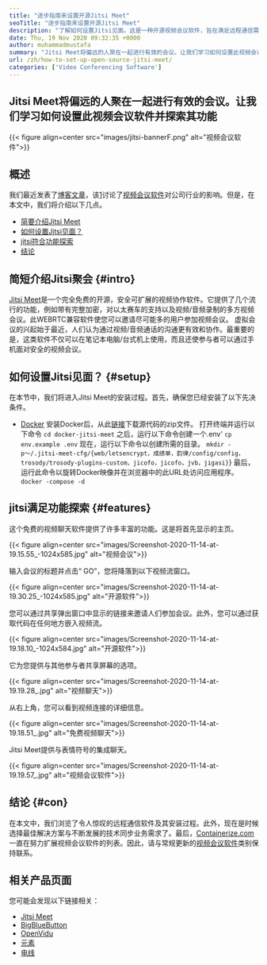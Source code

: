 ```yaml
---
title: "逐步指南来设置开源Jitsi Meet" 
seoTitle: "逐步指南来设置开源Jitsi Meet" 
description: "了解如何设置Jitsi见面。这是一种开源视频会议软件，旨在满足远程通信需求，并提供强大的功能" 
date: Thu, 19 Nov 2020 09:32:35 +0000
author: muhammadmustafa
summary: "Jitsi Meet将偏远的人聚在一起进行有效的会议。让我们学习如何设置此视频会议软件并探索其功能" 
url: /zh/how-to-set-up-open-source-jitsi-meet/
categories: ['Video Conferencing Software']
---
```


## Jitsi Meet将偏远的人聚在一起进行有效的会议。让我们学习如何设置此视频会议软件并探索其功能

{{< figure align=center src="images/jitsi-bannerF.png" alt="视频会议软件">}}


## 概述
我们最近发表了[博客文章][1]，该[1]讨论了[视频会议软件][2]对公司行业的影响。但是，在本文中，我们将介绍以下几点。
  * [简要介绍Jitsi Meet][3]
  * [如何设置Jitsi见面？][4]
  * [jitsi符合功能探索][5]
  * [结论][6]

## 简短介绍Jitsi聚会 {#intro}

[Jitsi Meet][7]是一个完全免费的开源，安全可扩展的视频协作软件。它提供了几个流行的功能，例如带有完整加密，对以太赛车的支持以及视频/音频录制的多方视频会议。此WEBRTC兼容软件使您可以邀请尽可能多的用户参加视频会议。
虚拟会议的兴起始于最近，人们认为通过视频/音频通话的沟通更有效和协作。最重要的是，这类软件不仅可以在笔记本电脑/台式机上使用，而且还使参与者可以通过手机面对安全的视频会议。

## 如何设置Jitsi见面？ {#setup}

在本节中，我们将进入Jitsi Meet的安装过程。首先，确保您已经安装了以下先决条件。
  * [Docker][8]
安装Docker后，从此[链接][9]下载源代码的zip文件。
打开终端并运行以下命令
`cd docker-jitsi-meet`
之后，运行以下命令创建一个.env'
`cp env.example .env`
现在，运行以下命令以创建所需的目录。
`mkdir -p〜/.jitsi-meet-cfg/{web/letsencrypt，成绩单，韵律/config/config，trosody/trosody-plugins-custom，jicofo，jicofo，jvb，jigasi}`}
最后，运行此命令以旋转Docker映像并在浏览器中的此URL处访问应用程序。
`docker -compose -d`

## jitsi满足功能探索 {#features}

这个免费的视频聊天软件提供了许多丰富的功能。这是将首先显示的主页。

{{< figure align=center src="images/Screenshot-2020-11-14-at-19.15.55_-1024x585.jpg" alt="视频会议">}}

输入会议的标题并点击“ GO”，您将降落到以下视频流窗口。

{{< figure align=center src="images/Screenshot-2020-11-14-at-19.30.25_-1024x585.jpg" alt="开源软件">}}

您可以通过共享弹出窗口中显示的链接来邀请人们参加会议。此外，您可以通过获取代码在任何地方嵌入视频流。

{{< figure align=center src="images/Screenshot-2020-11-14-at-19.18.10_-1024x584.jpg" alt="开源软件">}}

它为您提供与其他参与者共享屏幕的选项。

{{< figure align=center src="images/Screenshot-2020-11-14-at-19.19.28_.jpg" alt="视频聊天">}}

从右上角，您可以看到视频连接的详细信息。

{{< figure align=center src="images/Screenshot-2020-11-14-at-19.18.51_.jpg" alt="免费视频聊天">}}

Jitsi Meet提供与表情符号的集成聊天。

{{< figure align=center src="images/Screenshot-2020-11-14-at-19.19.57_.jpg" alt="视频会议软件">}}


## 结论 {#con}

在本文中，我们浏览了令人惊叹的远程通信软件及其安装过程。此外，现在是时候选择最佳解决方案与不断发展的技术同步业务需求了。最后，[Containerize.com][10]一直在努力扩展视频会议软件的列表。因此，请与常规更新的[视频会议软件][2]类别保持联系。

## 相关产品页面
您可能会发现以下链接相关：
  * [Jitsi Meet][7]
  * [BigBlueButton][11]
  * [OpenVidu][12]
  * [元素][13]
  * [电线][14]



[1]: https://blog.containerize.com/video-conferencing-software/video-conferencing-apps-how-it-benefits-your-business/
[2]: https://products.containerize.com/video-conferencing/
[3]: #intro
[4]: #setup
[5]: #features
[6]: #con
[7]: https://products.containerize.com/video-conferencing/jitsi
[8]: https://www.docker.com/products/docker-desktop
[9]: https://github.com/jitsi/docker-jitsi-meet/releases/tag/stable-5142
[10]: https://www.containerize.com/
[11]: https://products.containerize.com/video-conferencing/bigbluebutton
[12]: https://products.containerize.com/video-conferencing/openvidu
[13]: https://products.containerize.com/video-conferencing/element
[14]: https://products.containerize.com/video-conferencing/wire
